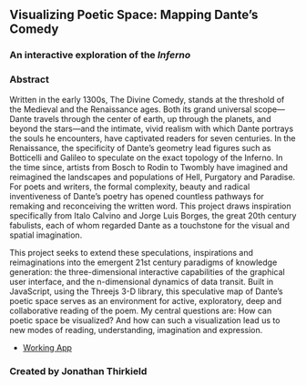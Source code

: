 ## Visualizing Poetic Space: Mapping Dante’s Comedy
### An interactive exploration of the <i>Inferno</i>

### Abstract
Written in the early 1300s, The Divine Comedy, stands at the threshold of the Medieval and the Renaissance ages. Both its grand universal scope—Dante travels through the center of earth, up through the planets, and beyond the stars—and the intimate, vivid realism with which Dante portrays the souls he encounters, have captivated readers for seven centuries. In the Renaissance, the specificity of Dante’s geometry lead figures such as Botticelli and Galileo to speculate on the exact topology of the Inferno. In the time since, artists from Bosch to Rodin to Twombly have imagined and reimagined the landscapes and populations of Hell, Purgatory and Paradise. For poets and writers, the formal complexity, beauty and radical inventiveness of Dante’s poetry has opened countless pathways for remaking and reconceiving the written word. This project draws inspiration specifically from Italo Calvino and Jorge Luis Borges, the great 20th century fabulists, each of whom regarded Dante as a touchstone for the visual and spatial imagination.

This project seeks to extend these speculations, inspirations and reimaginations into the emergent 21st century paradigms of knowledge generation: the three-dimensional interactive capabilities of the graphical user interface, and the n-dimensional dynamics of data transit. Built in JavaScript, using the Threejs 3-D library, this speculative map of Dante’s poetic space serves as an environment for active, exploratory, deep and collaborative reading of the poem. My central questions are: How can poetic space be visualized? And how can such a visualization lead us to new modes of reading, understanding, imagination and expression.

*   [Working App](http://www.floatingmedia.com/dante)


### Created by Jonathan Thirkield
